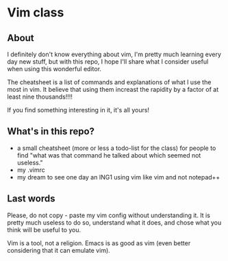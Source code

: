 Vim class
=========

## About
I definitely don't know everything about vim, I'm pretty much learning every
day new stuff, but with this repo, I hope I'll share what I consider useful
when using this wonderful editor.

The cheatsheet is a list of commands and explanations of what I use the most
in vim. It believe that using them increast the rapidity by a factor of at
least nine thousands!!!!

If you find something interesting in it, it's all yours!

## What's in this repo?
- a small cheatsheet (more or less a todo-list for the class) for people to
  find "what was that command he talked about which seemed not useless."
- my .vimrc
- my dream to see one day an ING1 using vim like vim and not notepad++

## Last words
Please, do not copy - paste my vim config without understanding it. It is
pretty much useless to do so, understand what it does, and chose what you think
will be useful to you.

Vim is a tool, not a religion. Emacs is as good as vim (even better considering
that it can emulate vim).

